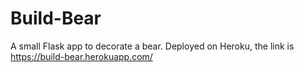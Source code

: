 # Build-Bear
A small Flask app to decorate a bear. 
Deployed on Heroku, the link is https://build-bear.herokuapp.com/

